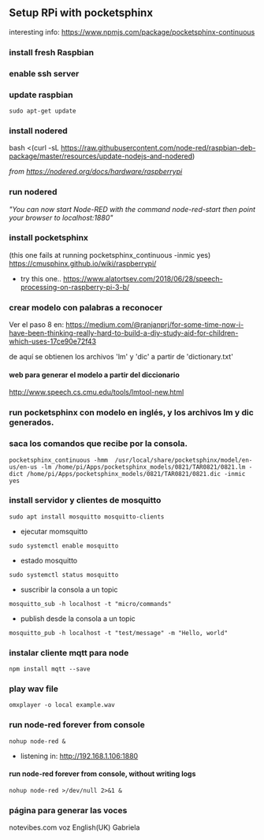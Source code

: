 

## Setup RPi with pocketsphinx
interesting info:
https://www.npmjs.com/package/pocketsphinx-continuous



### install fresh Raspbian

### enable ssh server

### update raspbian
```
sudo apt-get update
```

### install nodered
bash <(curl -sL https://raw.githubusercontent.com/node-red/raspbian-deb-package/master/resources/update-nodejs-and-nodered)

_from https://nodered.org/docs/hardware/raspberrypi_

### run nodered
_"You can now start Node-RED with the command  node-red-start then point your browser to localhost:1880"_

### install pocketsphinx
(this one fails at running pocketsphinx_continuous -inmic yes)
https://cmusphinx.github.io/wiki/raspberrypi/


- try this one..
https://www.alatortsev.com/2018/06/28/speech-processing-on-raspberry-pi-3-b/

### crear modelo con palabras a reconocer
Ver el paso 8 en:
https://medium.com/@ranjanprj/for-some-time-now-i-have-been-thinking-really-hard-to-build-a-diy-study-aid-for-children-which-uses-17ce90e72f43

de aquí se obtienen los archivos 'lm' y 'dic' a partir de 'dictionary.txt'

#### web para generar el modelo a partir del diccionario
http://www.speech.cs.cmu.edu/tools/lmtool-new.html

### run pocketsphinx con modelo en inglés, y los archivos lm y dic generados.
### saca los comandos que recibe por la consola.
```
pocketsphinx_continuous -hmm  /usr/local/share/pocketsphinx/model/en-us/en-us -lm /home/pi/Apps/pocketsphinx_models/0821/TAR0821/0821.lm -dict /home/pi/Apps/pocketsphinx_models/0821/TAR0821/0821.dic -inmic yes
```
### install servidor y clientes de mosquitto 
```
sudo apt install mosquitto mosquitto-clients
```
- ejecutar momsquitto
```
sudo systemctl enable mosquitto
```
- estado mosquitto
```
sudo systemctl status mosquitto
```
- suscribir la consola a un topic
```
mosquitto_sub -h localhost -t "micro/commands"
```
- publish desde la consola a un topic
```
mosquitto_pub -h localhost -t "test/message" -m "Hello, world"
```
### instalar cliente mqtt para node
```
npm install mqtt --save
```
### play wav file
```
omxplayer -o local example.wav
```
### run node-red forever from console
```
nohup node-red &
```
- listening in:
http://192.168.1.106:1880

#### run node-red forever from console, without writing logs
```
nohup node-red >/dev/null 2>&1 &
```
### página para generar las voces
notevibes.com
voz English(UK) Gabriela
